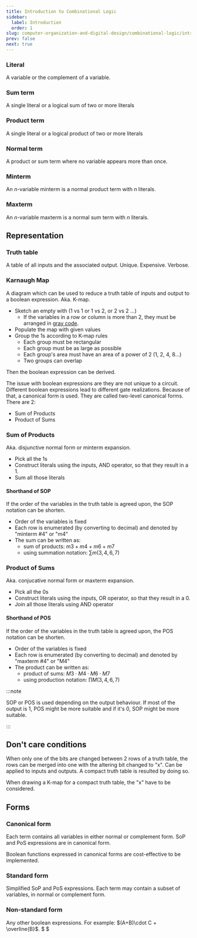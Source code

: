 ```yaml
---
title: Introduction to Combinational Logic
sidebar:
  label: Introduction
  order: 1
slug: computer-organization-and-digital-design/combinational-logic/introduction
prev: false
next: true
---
```


### Literal

A variable or the complement of a variable.

### Sum term

A single literal or a logical sum of two or more literals

### Product term

A single literal or a logical product of two or more literals

### Normal term

A product or sum term where no variable appears more than once.

### Minterm

An $n$-variable minterm is a normal product term with $n$ literals.

### Maxterm

An $n$-variable maxterm is a normal sum term with $n$ literals.

## Representation

### Truth table

A table of all inputs and the associated output. Unique. Expensive. Verbose.

### Karnaugh Map

A diagram which can be used to reduce a truth table of inputs and output to a
boolean expression. Aka. K-map.

- Sketch an empty with (1 vs 1 or 1 vs 2, or 2 vs 2 ...)
  - If the variables in a row or column is more than 2, they must be arranged in
    [gray code](/computer-organization-and-digital-design/basics/number-systems/#gray-codes).
- Populate the map with given values
- Group the 1s according to K-map rules
  - Each group must be rectangular
  - Each group must be as large as possible
  - Each group's area must have an area of a power of 2 (1, 2, 4, 8...)
  - Two groups can overlap

Then the boolean expression can be derived.

The issue with boolean expressions are they are not unique to a circuit.
Different boolean expressions lead to different gate realizations. Because of
that, a canonical form is used. They are called two-level canonical forms. There
are 2:

- Sum of Products
- Product of Sums

### Sum of Products

Aka. disjunctive normal form or minterm expansion.

- Pick all the 1s
- Construct literals using the inputs, AND operator, so that they result in a 1.
- Sum all those literals

#### Shorthand of SOP

If the order of the variables in the truth table is agreed upon, the SOP
notation can be shorten.

- Order of the variables is fixed
- Each row is enumerated (by converting to decimal) and denoted by "minterm #4"
  or "m4"
- The sum can be written as:
  - sum of products: $m3 + m4 + m6 + m7$
  - using summation notation: $\sum{m(3,4,6,7)}$

### Product of Sums

Aka. conjucative normal form or maxterm expansion.

- Pick all the 0s
- Construct literals using the inputs, OR operator, so that they result in a 0.
- Join all those literals using AND operator

#### Shorthand of POS

If the order of the variables in the truth table is agreed upon, the POS
notation can be shorten.

- Order of the variables is fixed
- Each row is enumerated (by converting to decimal) and denoted by "maxterm #4"
  or "M4"
- The product can be written as:
  - product of sums: $M3 \cdot M4 \cdot M6 \cdot M7$
  - using production notation: $\prod{M(3,4,6,7)}$

:::note

SOP or POS is used depending on the output behaviour. If most of the output is
1, POS might be more suitable and if it's 0, SOP might be more suitable.

:::

## Don't care conditions

When only one of the bits are changed between 2 rows of a truth table, the rows
can be merged into one with the altering bit changed to "x". Can be applied to
inputs and outputs. A compact truth table is resulted by doing so.

When drawing a K-map for a compact truth table, the "x" have to be considered.

## Forms

### Canonical form

Each term contains all variables in either normal or complement form. SoP and
PoS expressions are in canonical form.

Boolean functions expressed in canonical forms are cost-effective to be
implemented.

### Standard form

Simplified SoP and PoS expressions. Each term may contain a subset of variables,
in normal or complement form.

### Non-standard form

Any other boolean expressions. For example: $(A+B)\cdot C + \overline{B}$. $ $
